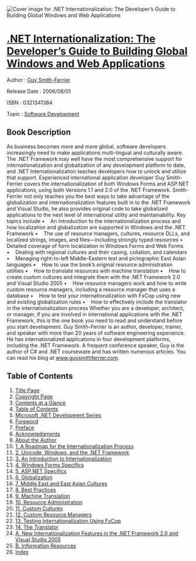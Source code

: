 ![Cover image for .NET Internationalization: The Developer’s Guide to Building Global Windows and Web Applications](https://imgdetail.ebookreading.net/cover/cover/software_development/EB0321341384.jpg)

[.NET Internationalization: The Developer’s Guide to Building Global Windows and Web Applications](https://ebookreading.net/view/book/.NET+Internationalization%3A+The+Developer%E2%80%99s+Guide+to+Building+Global+Windows+and+Web+Applications-EB0321341384_1.html ".NET Internationalization: The Developer’s Guide to Building Global Windows and Web Applications")
====================================================================================================================

Author : [Guy Smith-Ferrier](https://ebookreading.net/search/author/Guy+Smith-Ferrier)

Release Date : 2006/08/01

ISBN : 0321341384

Topic : [Software Development](https://ebookreading.net/search/category/software-development)

Book Description
-----------------

As business becomes more and more global, software developers increasingly need to make applications multi-lingual and culturally aware. The .NET Framework may well have the most comprehensive support for internationalization and globalization of any development platform to date, and .NET Internationalization teaches developers how to unlock and utilize that support.
Experienced international application developer Guy Smith-Ferrier covers the internationalization of both Windows Forms and ASP.NET applications, using both Versions 1.1 and 2.0 of the .NET Framework. Smith-Ferrier not only teaches you the best ways to take advantage of the globalization and internationalization features built in to the .NET Framework and Visual Studio, he also provides original code to take globalized applications to the next level of international utility and maintainability.
Key topics include
•    An introduction to the internationalization process and how localization and globalization are supported in Windows and the .NET Framework
•    The use of resource managers, cultures, resource DLLs, and localized strings, images, and files—including strongly typed resources
•    Detailed coverage of form localization in Windows Forms and Web Forms
•    Dealing with regional cultures and their casing, collation, and calendars
•    Managing right-to-left Middle-Eastern text and pictographic East Asian languages
•    How to use the book’s original resource administration utilities
•    How to translate resources with machine translation
•    How to create custom cultures and integrate them with the .NET Framework 2.0 and Visual Studio 2005
•    How resource managers work and how to write custom resource managers, including a resource manager that uses a database
•    How to test your internationalization with FxCop using new and existing globalization rules
•    How to effectively include the translator in the internationalization process
Whether you are a developer, architect, or manager, if you are involved in international applications with the .NET Framework, this is the one book you need to read and understand before you start development.
Guy Smith-Ferrier is an author, developer, trainer, and speaker with more than 20 years of software engineering experience. He has internationalized applications in four development platforms, including the .NET Framework. A frequent conference speaker, Guy is the author of C# and .NET courseware and has written numerous articles. You can read his blog at www.guysmithferrier.com.
              
Table of Contents
-----------------

1. [Title Page](https://ebookreading.net/view/book/.NET+Internationalization%3A+The+Developer%E2%80%99s+Guide+to+Building+Global+Windows+and+Web+Applications-EB0321341384_3.html)
1. [Copyright Page](https://ebookreading.net/view/book/.NET+Internationalization%3A+The+Developer%E2%80%99s+Guide+to+Building+Global+Windows+and+Web+Applications-EB0321341384_4.html)
1. [Contents at a Glance](https://ebookreading.net/view/book/.NET+Internationalization%3A+The+Developer%E2%80%99s+Guide+to+Building+Global+Windows+and+Web+Applications-EB0321341384_6.html)
1. [Table of Contents](https://ebookreading.net/view/book/.NET+Internationalization%3A+The+Developer%E2%80%99s+Guide+to+Building+Global+Windows+and+Web+Applications-EB0321341384_7.html)
1. [Microsoft .NET Development Series](https://ebookreading.net/view/book/.NET+Internationalization%3A+The+Developer%E2%80%99s+Guide+to+Building+Global+Windows+and+Web+Applications-EB0321341384_2.html)
1. [Foreword](https://ebookreading.net/view/book/.NET+Internationalization%3A+The+Developer%E2%80%99s+Guide+to+Building+Global+Windows+and+Web+Applications-EB0321341384_8.html)
1. [Preface](https://ebookreading.net/view/book/.NET+Internationalization%3A+The+Developer%E2%80%99s+Guide+to+Building+Global+Windows+and+Web+Applications-EB0321341384_9.html)
1. [Acknowledgments](https://ebookreading.net/view/book/.NET+Internationalization%3A+The+Developer%E2%80%99s+Guide+to+Building+Global+Windows+and+Web+Applications-EB0321341384_10.html)
1. [About the Author](https://ebookreading.net/view/book/.NET+Internationalization%3A+The+Developer%E2%80%99s+Guide+to+Building+Global+Windows+and+Web+Applications-EB0321341384_11.html)
1. [1. A Roadmap for the Internationalization Process](https://ebookreading.net/view/book/.NET+Internationalization%3A+The+Developer%E2%80%99s+Guide+to+Building+Global+Windows+and+Web+Applications-EB0321341384_12.html)
1. [2. Unicode, Windows, and the .NET Framework](https://ebookreading.net/view/book/.NET+Internationalization%3A+The+Developer%E2%80%99s+Guide+to+Building+Global+Windows+and+Web+Applications-EB0321341384_13.html)
1. [3. An Introduction to Internationalization](https://ebookreading.net/view/book/.NET+Internationalization%3A+The+Developer%E2%80%99s+Guide+to+Building+Global+Windows+and+Web+Applications-EB0321341384_14.html)
1. [4. Windows Forms Specifics](https://ebookreading.net/view/book/.NET+Internationalization%3A+The+Developer%E2%80%99s+Guide+to+Building+Global+Windows+and+Web+Applications-EB0321341384_15.html)
1. [5. ASP.NET Specifics](https://ebookreading.net/view/book/.NET+Internationalization%3A+The+Developer%E2%80%99s+Guide+to+Building+Global+Windows+and+Web+Applications-EB0321341384_16.html)
1. [6. Globalization](https://ebookreading.net/view/book/.NET+Internationalization%3A+The+Developer%E2%80%99s+Guide+to+Building+Global+Windows+and+Web+Applications-EB0321341384_17.html)
1. [7. Middle East and East Asian Cultures](https://ebookreading.net/view/book/.NET+Internationalization%3A+The+Developer%E2%80%99s+Guide+to+Building+Global+Windows+and+Web+Applications-EB0321341384_18.html)
1. [8. Best Practices](https://ebookreading.net/view/book/.NET+Internationalization%3A+The+Developer%E2%80%99s+Guide+to+Building+Global+Windows+and+Web+Applications-EB0321341384_19.html)
1. [9. Machine Translation](https://ebookreading.net/view/book/.NET+Internationalization%3A+The+Developer%E2%80%99s+Guide+to+Building+Global+Windows+and+Web+Applications-EB0321341384_20.html)
1. [10. Resource Administration](https://ebookreading.net/view/book/.NET+Internationalization%3A+The+Developer%E2%80%99s+Guide+to+Building+Global+Windows+and+Web+Applications-EB0321341384_21.html)
1. [11. Custom Cultures](https://ebookreading.net/view/book/.NET+Internationalization%3A+The+Developer%E2%80%99s+Guide+to+Building+Global+Windows+and+Web+Applications-EB0321341384_22.html)
1. [12. Custom Resource Managers](https://ebookreading.net/view/book/.NET+Internationalization%3A+The+Developer%E2%80%99s+Guide+to+Building+Global+Windows+and+Web+Applications-EB0321341384_23.html)
1. [13. Testing Internationalization Using FxCop](https://ebookreading.net/view/book/.NET+Internationalization%3A+The+Developer%E2%80%99s+Guide+to+Building+Global+Windows+and+Web+Applications-EB0321341384_24.html)
1. [14. The Translator](https://ebookreading.net/view/book/.NET+Internationalization%3A+The+Developer%E2%80%99s+Guide+to+Building+Global+Windows+and+Web+Applications-EB0321341384_25.html)
1. [A. New Internationalization Features in the .NET Framework 2.0 and Visual Studio 2005](https://ebookreading.net/view/book/.NET+Internationalization%3A+The+Developer%E2%80%99s+Guide+to+Building+Global+Windows+and+Web+Applications-EB0321341384_26.html)
1. [B. Information Resources](https://ebookreading.net/view/book/.NET+Internationalization%3A+The+Developer%E2%80%99s+Guide+to+Building+Global+Windows+and+Web+Applications-EB0321341384_27.html)
1. [Index](https://ebookreading.net/view/book/.NET+Internationalization%3A+The+Developer%E2%80%99s+Guide+to+Building+Global+Windows+and+Web+Applications-EB0321341384_28.html)
